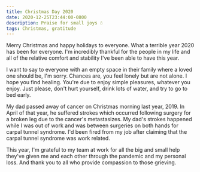 ```yaml
---
title: Christmas Day 2020
date: 2020-12-25T23:44:00-0800
description: Praise for small joys ☃️
tags: Christmas, gratitude
---
```


Merry Christmas and happy holidays to everyone. What a terrible year 2020 has
been for everyone. I'm incredibly thankful for the people in my life and all of
the relative comfort and stability I've been able to have this year.

I want to say to everyone with an empty space in their family where a loved one
should be, I'm sorry. Chances are, you feel lonely but are not alone. I hope you
find healing. You're due to enjoy simple pleasures, whatever you enjoy. Just
please, don't hurt yourself, drink lots of water, and try to go to bed early.

My dad passed away of cancer on Christmas morning last year, 2019. In April of
that year, he suffered strokes which occurred following surgery for a broken leg
due to the cancer's metastasizes. My dad's strokes happened while I was out of
work and was between surgeries on both hands for carpal tunnel syndrome. I'd
been fired from my job after claiming that the carpal tunnel syndrome was work
related.

This year, I'm grateful to my team at work for all the big and small help
they've given me and each other through the pandemic and my personal loss. And
thank you to all who provide compassion to those grieving.
